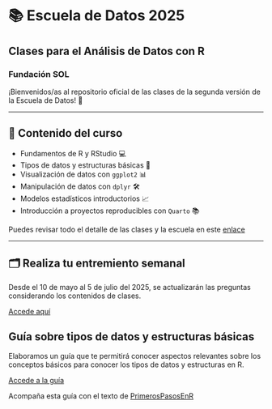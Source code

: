 # 📚 Escuela de Datos 2025
## Clases para el Análisis de Datos con R
### Fundación SOL

¡Bienvenidos/as al repositorio oficial de las clases de la segunda versión de la Escuela de Datos! 🚀

---

## 📌 Contenido del curso

- Fundamentos de R y RStudio 💻
- Tipos de datos y estructuras básicas 🧩
- Visualización de datos con `ggplot2` 📊
- Manipulación de datos con `dplyr` 🛠️
- Modelos estadísticos introductorios 📈
- Introducción a proyectos reproducibles con `Quarto` 📚

Puedes revisar todo el detalle de las clases y la escuela en este [enlace](https://aulavirtual.escuelasol.cl/escuela-de-datos#scrollTop=0)

---

## 🗂️ Realiza tu entremiento semanal

Desde el 10 de mayo al 5 de julio del 2025, se actualizarán las preguntas considerando los contenidos de clases. 

[Accede aquí](https://escuelasol.github.io/entrenamiento_escuela_de_datos/)

## Guía sobre tipos de datos y estructuras básicas

Elaboramos un guía que te permitirá conocer aspectos relevantes sobre los conceptos básicos para conocer los tipos de datos y estructuras en R. 

[Accede a la guía](https://escuelasol.github.io/guia_basica_r/)

Acompaña esta guía con el texto de [PrimerosPasosEnR](https://escuelasol.quarto.pub/escueladedatosfsol/)